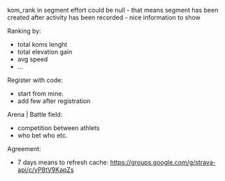kom_rank in segment effort could be null - that means segment has been created after activity has been recorded - nice information to show


Ranking by:
- total koms lenght
- total elevation gain
- avg speed
- ...

Register with code:
- start from mine.
- add few after registration

Arena | Battle field:
- competition between athlets
- who bet who etc.

Agreement:
- 7 days means to refresh cache: https://groups.google.com/g/strava-api/c/yP8tV9KapZs